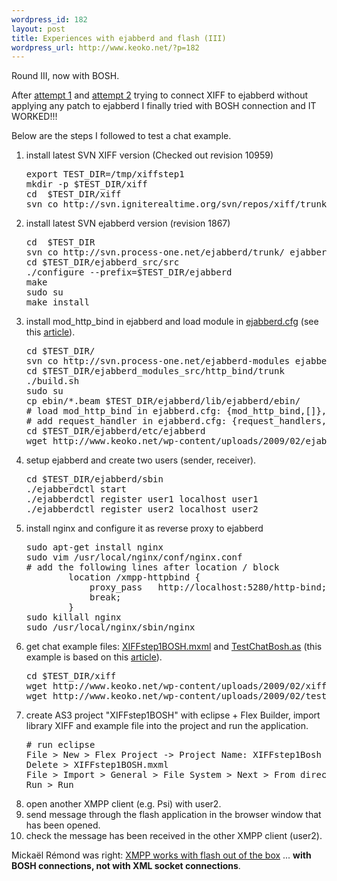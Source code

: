 ```yaml
--- 
wordpress_id: 182
layout: post
title: Experiences with ejabberd and flash (III)
wordpress_url: http://www.keoko.net/?p=182
---
```

<p>Round III, now with BOSH.</p>
<p>After <a href="http://www.keoko.net/2009/02/experiences-with-flash-and-ejabberd/">attempt 1</a> and <a href="http://www.keoko.net/2009/02/experiences-with-flash-and-ejabberd-ii/">attempt 2</a> trying to connect XIFF to ejabberd without applying any patch to ejabberd I finally tried with BOSH connection and IT WORKED!!!</p>
<p>Below are the steps I followed to test a chat example.</p>
<ol>
	<li>install latest SVN XIFF version (Checked out revision 10959)
<pre>export TEST_DIR=/tmp/xiffstep1
mkdir -p $TEST_DIR/xiff
cd  $TEST_DIR/xiff
svn co http://svn.igniterealtime.org/svn/repos/xiff/trunk/src/org org</pre>
</li>
	<li>install latest SVN ejabberd version (revision 1867)
<pre>cd  $TEST_DIR
svn co http://svn.process-one.net/ejabberd/trunk/ ejabberd_src
cd $TEST_DIR/ejabberd_src/src
./configure --prefix=$TEST_DIR/ejabberd
make
sudo su
make install</pre>
</li>
<li>install mod_http_bind in ejabberd and load module in <a href='http://www.keoko.net/wp-content/uploads/2009/02/ejabberd.cfg'>ejabberd.cfg</a> (see this <a href="http://www.ejabberd.im/ejabberd-modules">article</a>). 
<pre>cd $TEST_DIR/
svn co http://svn.process-one.net/ejabberd-modules ejabberd_modules_src
cd $TEST_DIR/ejabberd_modules_src/http_bind/trunk
./build.sh
sudo su
cp ebin/*.beam $TEST_DIR/ejabberd/lib/ejabberd/ebin/
# load mod_http_bind in ejabberd.cfg: {mod_http_bind,[]},
# add request_handler in ejabberd.cfg: {request_handlers, [{["http-bind"], mod_http_bind}]}
cd $TEST_DIR/ejabberd/etc/ejabberd
wget http://www.keoko.net/wp-content/uploads/2009/02/ejabberd.cfg
</pre>
</li>
<li>setup ejabberd and create two users (sender, receiver).
<pre>cd $TEST_DIR/ejabberd/sbin
./ejabberdctl start
./ejabberdctl register user1 localhost user1
./ejabberdctl register user2 localhost user2</pre>
</li>
<li>install nginx and configure it as reverse proxy to ejabberd
<pre>
sudo apt-get install nginx
sudo vim /usr/local/nginx/conf/nginx.conf
# add the following lines after location / block
        location /xmpp-httpbind {
            proxy_pass   http://localhost:5280/http-bind;
            break;
        }
sudo killall nginx
sudo /usr/local/nginx/sbin/nginx
</pre>
</li>
<li>get chat example files: <a href='http://www.keoko.net/wp-content/uploads/2009/02/xiffstep1bosh.mxml'>XIFFstep1BOSH.mxml</a> and <a href='http://www.keoko.net/wp-content/uploads/2009/02/testchatbosh.as'>TestChatBosh.as</a> (this example is based on this <a href="http://paazio.nanbudo.fi/tutorials/flash/xiff-chat-part-1">article</a>).
<pre>cd $TEST_DIR/xiff
wget http://www.keoko.net/wp-content/uploads/2009/02/xiffstep1bosh.mxml
wget http://www.keoko.net/wp-content/uploads/2009/02/testchatbosh.as</pre>
</li>
	<li> create AS3 project "XIFFstep1BOSH" with eclipse + Flex Builder, import library XIFF and example file into the project and run the application.
<pre># run eclipse
File &gt; New &gt; Flex Project -&gt; Project Name: XIFFstep1Bosh
Delete &gt; XIFFstep1BOSH.mxml
File &gt; Import &gt; General &gt; File System &gt; Next &gt; From directory: $TEST_DIR/xiff
Run &gt; Run</pre>
</li>
<li>open another XMPP client (e.g. Psi) with user2.</li>
<li>send message through the flash application in the browser window that has been opened.</li>
<li>check the message has been received in the other XMPP client (user2).</li>
</ol>
<p>Mickaël Rémond was right: <a href="http://www.keoko.net/2009/02/experiences-with-flash-and-ejabberd/#comment-30">XMPP works with flash out of the box</a> ...  <b>with BOSH connections, not with XML socket connections</b>.</p>
